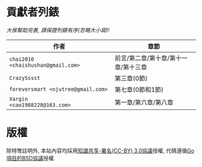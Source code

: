 # 貢獻者列錶


*大傢幫助完善, 請保證列錶有序(忽略大小寫)!*


作者                                   | 章節
-------------------------------------- | -------------------------
`chai2010     <chaishushan@gmail.com>` | 前言/第二章/第十章/第十一章/第十三章
`CrazySssst`                           | 第三章(0節)
`foreversmart <njutree@gmail.com>`     | 第七章(0節和1節)
`Xargin       <cao1988228@163.com>`    | 第一章/第六章/第八章

# 版權

除特彆註明外, 本站內容均採用[知識共享-署名(CC-BY) 3.0協議](http://creativecommons.org/licenses/by/3.0/)授權, 代碼遵循[Go項目的BSD協議](http://golang.org/LICENSE)授權.

